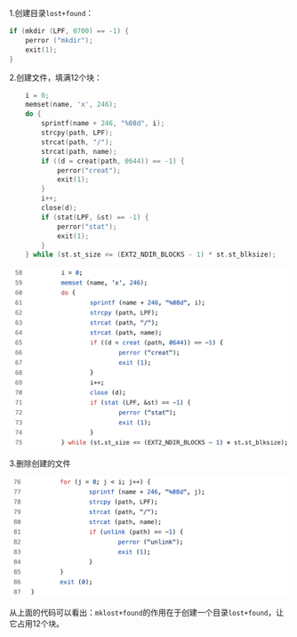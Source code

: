 

1.创建目录`lost+found`：

```c
if (mkdir (LPF, 0700) == -1) {
    perror ("mkdir");
    exit(1);
}
```

2.创建文件，填满12个块：

```c
    i = 0;
    memset(name, 'x', 246);
    do {
        sprintf(name + 246, "%08d", i);
        strcpy(path, LPF);
        strcat(path, "/");
        strcat(path, name);
        if ((d = creat(path, 0644)) == -1) {
            perror("creat");
            exit(1);
        }
        i++;
        close(d);
        if (stat(LPF, &st) == -1) {
            perror("stat");
            exit(1);
        }
    } while (st.st_size <= (EXT2_NDIR_BLOCKS - 1) * st.st_blksize);
```



![创建文件](img/mklost+found_creat.png)

3.删除创建的文件

![删除文件](img/mklost+found_unlink.png)

从上面的代码可以看出：`mklost+found`的作用在于创建一个目录`lost+found`，让它占用12个块。